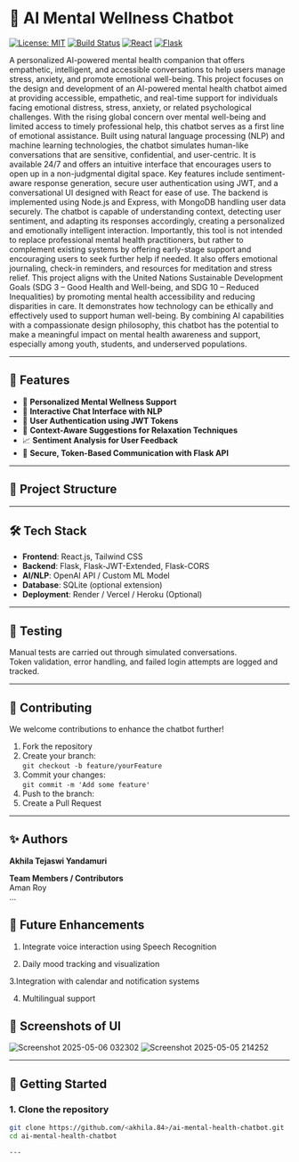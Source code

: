 # 🧠 AI Mental Wellness Chatbot

[![License: MIT](https://img.shields.io/badge/License-MIT-blue.svg)](LICENSE)
[![Build Status](https://img.shields.io/badge/build-passing-brightgreen)]()
[![React](https://img.shields.io/badge/Frontend-React-blue)]()
[![Flask](https://img.shields.io/badge/Backend-Flask-lightgrey)]()

A personalized AI-powered mental health companion that offers empathetic, intelligent, and accessible conversations to help users manage stress, anxiety, and promote emotional well-being.
This project focuses on the design and development of an AI-powered mental health 
chatbot aimed at providing accessible, empathetic, and real-time support for 
individuals facing emotional distress, stress, anxiety, or related psychological 
challenges. With the rising global concern over mental well-being and limited access 
to timely professional help, this chatbot serves as a first line of emotional assistance. 
Built using natural language processing (NLP) and machine learning technologies, 
the chatbot simulates human-like conversations that are sensitive, confidential, and 
user-centric. It is available 24/7 and offers an intuitive interface that encourages users 
to open up in a non-judgmental digital space. 
Key features include sentiment-aware response generation, secure user 
authentication using JWT, and a conversational UI designed with React for ease of 
use. The backend is implemented using Node.js and Express, with MongoDB 
handling user data securely. The chatbot is capable of understanding context, 
detecting user sentiment, and adapting its responses accordingly, creating a 
personalized and emotionally intelligent interaction. 
Importantly, this tool is not intended to replace professional mental health 
practitioners, but rather to complement existing systems by offering early-stage 
support and encouraging users to seek further help if needed. It also offers emotional 
journaling, check-in reminders, and resources for meditation and stress relief. 
This project aligns with the United Nations Sustainable Development Goals (SDG 3 – Good Health and Well-being, and SDG 10 – Reduced Inequalities) by promoting 
mental health accessibility and reducing disparities in care. It demonstrates how 
technology can be ethically and effectively used to support human well-being. By 
combining AI capabilities with a compassionate design philosophy, this chatbot has 
the potential to make a meaningful impact on mental health awareness and support, 
especially among youth, students, and underserved populations. 

---

## 🌟 Features

- 🧘 **Personalized Mental Wellness Support**
- 💬 **Interactive Chat Interface with NLP**
- 🔐 **User Authentication using JWT Tokens**
- 🎯 **Context-Aware Suggestions for Relaxation Techniques**
- 📈 **Sentiment Analysis for User Feedback**
- 🧾 **Secure, Token-Based Communication with Flask API**

---

## 📁 Project Structure


---

## 🛠️ Tech Stack

- **Frontend**: React.js, Tailwind CSS
- **Backend**: Flask, Flask-JWT-Extended, Flask-CORS
- **AI/NLP**: OpenAI API / Custom ML Model
- **Database**: SQLite (optional extension)
- **Deployment**: Render / Vercel / Heroku (Optional)

---
## 🧪 Testing

Manual tests are carried out through simulated conversations.  
Token validation, error handling, and failed login attempts are logged and tracked.

---

## 🤝 Contributing

We welcome contributions to enhance the chatbot further!

1. Fork the repository  
2. Create your branch:  
   `git checkout -b feature/yourFeature`  
3. Commit your changes:  
   `git commit -m 'Add some feature'`  
4. Push to the branch: 
5. Create a Pull Request

---
## ✨ Authors

**Akhila Tejaswi Yandamuri**

**Team Members / Contributors**  
Aman Roy  
...
## 📌 Future Enhancements
1. Integrate voice interaction using Speech Recognition

2. Daily mood tracking and visualization

3.Integration with calendar and notification systems

4. Multilingual support

## 📸 Screenshots of UI
![Screenshot 2025-05-06 032302](https://github.com/user-attachments/assets/6ef3a0dd-f402-4c9d-8c0d-a9bce55ee0cf)
![Screenshot 2025-05-05 214252](https://github.com/user-attachments/assets/018c94b6-2d09-492e-aaba-ae43554dd56a)
 
---
  ## 🚀 Getting Started

### 1. Clone the repository

```bash
git clone https://github.com/<akhila.84>/ai-mental-health-chatbot.git
cd ai-mental-health-chatbot

---
